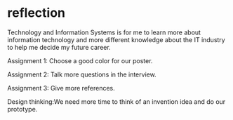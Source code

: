 # reflection
Technology and Information Systems is for me to learn more about information technology and more different knowledge about the IT industry to help me decide my future career.

Assignment 1: Choose a good color for our poster.

Assignment 2: Talk more questions in the interview.

Assignment 3: Give more references.

Design thinking:We need more time to think of an invention idea and do our prototype. 
